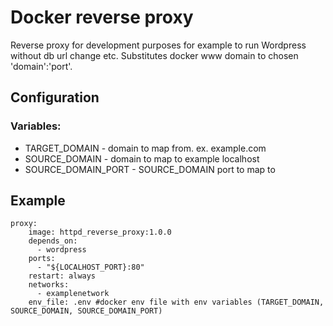 # Docker reverse proxy


Reverse proxy for development purposes for example to run Wordpress without db url change etc. 
Substitutes docker www domain to chosen 'domain':'port'.


## Configuration

### Variables:

* TARGET_DOMAIN - domain to map from. ex. example.com
* SOURCE_DOMAIN - domain to map to example localhost
* SOURCE_DOMAIN_PORT - SOURCE_DOMAIN  port to map to

## Example


    proxy:
        image: httpd_reverse_proxy:1.0.0
        depends_on:
          - wordpress
        ports:
          - "${LOCALHOST_PORT}:80"
        restart: always
        networks:
          - examplenetwork
        env_file: .env #docker env file with env variables (TARGET_DOMAIN, SOURCE_DOMAIN, SOURCE_DOMAIN_PORT)
    
    
    
    
    
    
    
